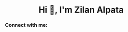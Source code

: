 <h1 align="center">Hi 👋, I'm Zilan Alpata</h1>
<h3 align="left">Connect with me:</h3>
<p align="left">
</p>
